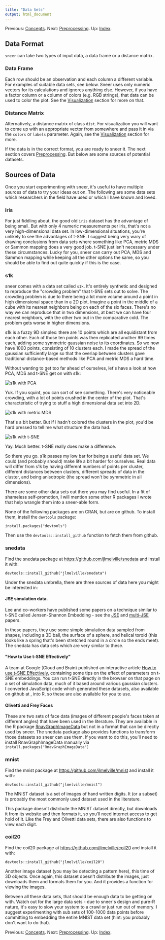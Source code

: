 ```yaml
---
title: "Data Sets"
output: html_document
---
```

Previous: [Concepts](concepts.html). Next: [Preprocessing](preprocessing.html). Up: [Index](index.html).

## Data Format

`sneer` can take two types of input data, a data frame or a distance matrix.

### Data Frame
Each row should be an observation and each column a different 
variable. For examples of suitable data sets, see below. Sneer uses only numeric
vectors for its calculations and ignores anything else. However, if you have a 
factor column or a column of colors (e.g. RGB strings), that data can be used 
to color the plot. See the [Visualization](visualization.html) section for more
on that.

### Distance Matrix
Alternatively, a distance matrix of class `dist`. For visualization you will
want to come up with an appropriate vector from somewhere and pass it in via
the `colors` or `labels` parameter. Again, see the 
[Visualization](visualization.html) section for more.


If the data is in the correct format, you are ready to sneer it. The next 
section covers [Preprocessing](preprocessing.html). But below are some sources
of potential datasets.

## Sources of Data

Once you start experimenting with sneer, it's useful to have multiple sources
of data to try your ideas out on. The following are some data sets which 
researchers in the field have used or which I have known and loved.

### iris

For just fiddling about, the good old `iris` dataset has the advantage of 
being small. But with only 4 numeric measurements per iris, that's not a very 
high-dimensional data set. In low-dimensional situations, you're unlikely to
see the advantages of t-SNE. I suggest being very wary of drawing 
conclusions from data sets where something like PCA, metric MDS or Sammon 
mapping does a very good job. t-SNE just isn't necessary under these 
circumstances. Lucky for you, sneer can carry out PCA, MDS and Sammon mapping
while keeping all the other options the same, so you should be able to find out
quite quickly if this is the case.

### s1k

sneer comes with a data set called `s1k`. It's entirely synthetic and designed
to reproduce the "crowding problem" that t-SNE sets out to solve. The crowding
problem is due to there being a lot more volume around a point in high 
dimensional space than in a 2D plot. Imagine a point in the middle of a cube
with its nearest neighbors being on each of the six faces. There's no way we
can reproduce that in two dimensions, at best we can have four nearest 
neighbors, with the other two out in the comparative cold. The problem gets
worse in higher dimensions. 

s1k is a fuzzy 9D simplex: there are 10 points which are all equidistant from 
each other. Each of those ten points was then replicated another 99 times each, 
adding some symmetric gaussian noise to its  coordinates. So we now have 1000 
points, consisting of 10 clusters each. I made the spread of the gaussian 
sufficiently large so that the overlap between clusters gave traditional
distance-based methods like PCA and metric MDS a hard time.

Without wanting to get too far ahead of ourselves, let's have a look at how 
PCA, MDS and t-SNE get on with s1k:

![s1k with PCA](s1k-pca.png)

Yuk. If you squint, you can sort of see something. There's very noticeable
crowding, with a lot of points crushed in the center of the plot. That's
characteristic of trying to stuff a high dimensional data set into 2D.

![s1k with metric MDS](s1k-mmds.png)

That's a bit better. But if I hadn't colored the clusters in the plot, you'd
be hard pressed to tell me what structure the data had.

![s1k with t-SNE](s1k-tsne.png)

Yay. Much better. t-SNE really does make a difference.

So there you go. s1k passes my low bar for being a useful data set. We could 
(and probably should) make life a bit harder for ourselves. Real data will
differ from s1k by having different numbers of points per cluster, different
distances between clusters, different spreads of data in the cluster, and being
anisotropic (the spread won't be symmetric in all dimensions).

There are some other data sets out there you may find useful. In a fit of
shameless self-promotion, I will mention some other R packages I wrote that
help wrangle them into a sneer-able form.

None of the following packages are on CRAN, but are on github. To install them,
install the `devtools` package:

```install.packages("devtools")```

Then use the `devtools::install_github` function to fetch them from github.

### snedata

Find the snedata package at https://github.com/jlmelville/snedata and install
it with:

```devtools::install_github("jlmelville/snedata")```

Under the snedata umbrella, there are three sources of data here you might be 
interested in:

#### JSE simulation data.

Lee and co-workers have published some papers on a technique similar to t-SNE
called Jensen-Shannon Embedding - see the
[JSE](http://dx.doi.org/10.1016/j.neucom.2012.12.036) and 
[multi-JSE](http://dx.doi.org/10.1016/j.neucom.2014.12.095) papers.

In these papers, they use some simple simulation data sampled from shapes, 
including a 3D ball, the surface of a sphere, and helical toroid (this looks 
like a spring that's been stretched round in a circle so the ends meet). The
snedata has data sets which are very similar to these.

#### "How to Use t-SNE Effectively"

A team at Google (Cloud and Brain) published an interactive article
[How to use t-SNE Effectively](http://distill.pub/2016/misread-tsne/), 
containing some tips on the effect of parameters on t-SNE embeddings. You can
run t-SNE directly in the browser on that page on a set of simulation data,
much of it based around various gaussian clusters. I converted JavaScript code
which generated these datasets, also available on github at 
[](https://github.com/distillpub/post--misread-tsne), into R, so these are
also available for you to use.

#### Olivetti and Frey Faces

These are two sets of face data (images of different people's faces taken at
different angles) that have been used in the literature. They are available in
the R package [RnavGraphImageData](https://cran.r-project.org/package=RnavGraphImageData)
but not in a format that can be directly used by sneer. The snedata package
also provides functions to transform those datasets so sneer can use them. If 
you want to do this, you'll need to install RnavGraphImageData manually via 
`install.packages("RnavGraphImageData")`

### mnist

Find the mnist package at https://github.com/jlmelville/mnist and install it 
with:

```devtools::install_github("jlmelville/mnist")```

The MNIST dataset is a set of images of hand written digits. It (or a subset)
is probably the most commonly used dataset used in the literature.

This package doesn't distribute the MNIST dataset directly, but downloads it
from its website and then formats it, so you'll need internet access to
get hold of it. Like the Frey and Olivetti data sets, there are also functions
to view each digit.

### coil20

Find the coil20 package at https://github.com/jlmelville/coil20 and install it
with:

```devtools::install_github("jlmelville/coil20")```

Another image dataset (you may be detecting a pattern here), this time of 3D 
objects. Once again, this dataset doesn't distribute the images, just downloads
them and formats them for you. And it provides a function for viewing the 
images.

Between all these data sets, that should be enough data to be getting on with.
Watch out for the large data sets - due to sneer's design and pure-R nature,
it's easy to slow your system to a crawl or just run out of memory. I suggest
experimenting with sub sets of 100-1000 data points before committing to 
embedding the entire MNIST data set (hint: you probably don't want to do that).

Previous: [Concepts](concepts.html). Next: [Preprocessing](preprocessing.html). Up: [Index](index.html).
